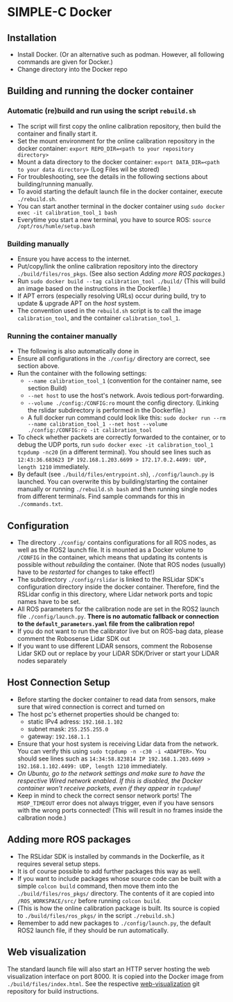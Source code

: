 # SIMPLE-C Docker

## Installation

- Install Docker. (Or an alternative such as podman. However, all following commands are given for Docker.)
- Change directory into the Docker repo

## Building and running the docker container

### Automatic (re)build and run using the script `rebuild.sh`
- The script will first copy the online calibration repository, then build the container and finally start it.
- Set the mount environment for the online calibration repository in the docker container: `export REPO_DIR=<path to your repository directory>`
- Mount a data directory to the docker container: `export DATA_DIR=<path to your data directory>` (Log Files wil be stored)
- For troubleshooting, see the details in the following sections about building/running manually.
- To avoid starting the default launch file in the docker container, execute `./rebuild.sh`.
- You can start another terminal in the docker container using `sudo docker exec -it calibration_tool_1 bash`
- Everytime you start a new terminal, you have to source ROS: `source /opt/ros/humle/setup.bash`

### Building manually

- Ensure you have access to the internet.
- Put/copy/link the online calibration repository into the directory `./build/files/ros_pkgs`. (See also section *Adding more ROS packages*.)
- Run `sudo docker build --tag calibration_tool ./build/` (This will build an image based on the instructions in the Dockerfile.)
- If APT errors (especially resolving URLs) occur during build, try to update & upgrade APT on the *host* system.
- The convention used in the `rebuild.sh` script is to call the image `calibration_tool`, and the container `calibration_tool_1`.

### Running the container manually

- The following is also automatically done in 
- Ensure all configurations in the `./config/` directory are correct, see section above.
- Run the container with the following settings:
    - `--name calibration_tool_1` (convention for the container name, see section Build)
    - `--net host` to use the host's network. Avois tedious port-forwarding.
    - `--volume ./config:/CONFIG:ro` mount the config directory. (Linking the rslidar subdirectory is performed in the Dockerfile.)
    - A full docker run command could look like this: `sudo docker run --rm --name calibration_tool_1 --net host --volume ./config:/CONFIG:ro -it calibration_tool`
- To check whether packets are correctly forwarded to the container, or to debug the UDP ports, run `sudo docker exec -it calibration_tool_1 tcpdump -nc20` (in a different terminal). You should see lines such as `12:43:36.683623 IP 192.168.1.203.6699 > 172.17.0.2.4499: UDP, length 1210` immediately.
- By default (see `./build/files/entrypoint.sh`), `./config/launch.py` is launched. You can overwrite this by building/starting the container manually or running `./rebuild.sh bash` and then running single nodes from different terminals. Find sample commands for this in `./commands.txt`.

## Configuration

- The directory `./config/` contains configurations for all ROS nodes, as well as the ROS2 launch file. It is mounted as a Docker volume to `/CONFIG` in the container, which means that updating its contents is possible without *rebuilding* the container. (Note that ROS nodes (usually) have to be *restarted* for changes to take effect!)
- The subdirectory `./config/rslidar` is linked to the RSLidar SDK's configuration directory inside the docker container. Therefore, find the RSLidar config in this directory, where Lidar network ports and topic names have to be set.
- All ROS parameters for the calibration node are set in the ROS2 launch file `./config/launch.py`. **There is no automatic fallback or connection to the `default_parameters.yaml` file from the calibration repo!**
- If you do not want to run the calibrator live but on ROS-bag data, please comment the Robosense Lidar SDK out
- If you want to use different LiDAR sensors, comment the Robosense Lidar SKD out or replace by your LiDAR SDK/Driver or start your LiDAR nodes separately

## Host Connection Setup

- Before starting the docker container to read data from sensors, make sure that wired connection is correct and turned on
- The host pc's ethernet properties should be changed to:
  - static IPv4 adress: `192.168.1.102`
  - subnet mask: `255.255.255.0`
  - gateway: `192.168.1.1`
- Ensure that your host system is receiving Lidar data from the network. You can verify this using `sudo tcpdump -n -c30 -i <ADAPTER>`. You should see lines such as `14:34:58.823814 IP 192.168.1.203.6699 > 192.168.1.102.4499: UDP, length 1210` immediately.
- *On Ubuntu, go to the network settings and make sure to have the respective Wired network enabled. If this is disabled, the Docker container won't receive packets, even if they appear in `tcpdump`!*
- Keep in mind to check the correct sensor network ports! The `MSOP_TIMEOUT` error does not always trigger, even if you have sensors with the wrong ports connected! (This will result in no frames inside the calbration node.)

## Adding more ROS packages

- The RSLidar SDK is installed by commands in the Dockerfile, as it requires several setup steps.
- It is of course possible to add further packages this way as well.
- If you want to include packages whose source code can be built with a simple `colcon build` command, then move them into the `./build/files/ros_pkgs/` directory. The contents of it are copied into `/ROS_WORKSPACE/src/` before running `colcon build`.
- (This is how the online calibration package is built. Its source is copied to `./build/files/ros_pkgs/` in the script `./rebuild.sh`.)
- Remember to add new packages to `./config/launch.py`, the default ROS2 launch file, if they should be run automatically.

## Web visualization
The standard launch file will also start an HTTP server hosting the web visualization interface on port 8000. It is copied into the Docker image from `./build/files/index.html`. See the respective [web-visualization](https://git-ce.rwth-aachen.de/g-nav-mob-irt/projects/galileonautic2plus/calibration/simple-c/web_visualization) git repository for build instructions.
